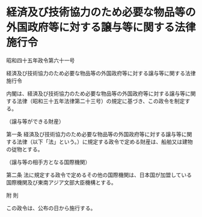 # 経済及び技術協力のため必要な物品等の外国政府等に対する譲与等に関する法律施行令

昭和四十五年政令第六十一号

経済及び技術協力のため必要な物品等の外国政府等に対する譲与等に関する法律施行令

内閣は、経済及び技術協力のため必要な物品等の外国政府等に対する譲与等に関する法律（昭和三十五年法律第二十三号）の規定に基づき、この政令を制定する。

（譲与等ができる財産）

第一条 経済及び技術協力のため必要な物品等の外国政府等に対する譲与等に関する法律（以下「法」という。）に規定する政令で定める財産は、船舶又は建物の従物とする。

（譲与等の相手方となる国際機関）

第二条 法に規定する政令で定めるその他の国際機関は、日本国が加盟している国際機関及び東南アジア文部大臣機構とする。

附 則

この政令は、公布の日から施行する。
